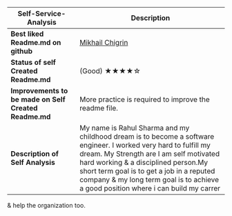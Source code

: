  **Self-Service-Analysis** | Description |
| --- | --- |
| **Best liked Readme.md on github** | [Mikhail Chigrin](https://github.com/frozrt) |
| **Status of self Created Readme.md** | (Good)    ★★★★☆|
| **Improvements to be made on Self Created Readme.md** | More practice is required to improve the readme file.|
| **Description of Self Analysis** |My name is Rahul Sharma and my childhood dream is to become a software engineer. I worked very hard to fulfill my dream. My Strength are I am self motivated hard working & a disciplined person.My short term goal is to get a job in a reputed company & my long term goal is to achieve a good position where i can build my carrer
& help the organization too.

